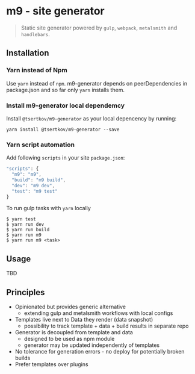 # m9 - site generator

> Static site generator powered by `gulp`, `webpack`, `metalsmith` and `handlebars`.

## Installation

### Yarn instead of Npm

Use `yarn` instead of `npm`. m9-generator depends on peerDependencies in package.json and so far only `yarn` installs them.

### Install m9-generator local dependemcy

Install `@tsertkov/m9-generator` as your local depencency by running:

`yarn install @tsertkov/m9-generator --save`

### Yarn script automation

Add following `scripts` in your site `package.json`:

```js
"scripts": {
  "m9": "m9",
  "build": "m9 build",
  "dev": "m9 dev",
  "test": "m9 test"
}
```

To run gulp tasks with `yarn` locally

```
$ yarn test
$ yarn run dev
$ yarn run build
$ yarn run m9
$ yarn run m9 <task>
```

## Usage

TBD

## Principles

- Opinionated but provides generic alternative
    - extending gulp and metalsmith workflows with local configs
- Templates live next to Data they render (data snapshot)
    - possibility to track template + data + build results in separate repo
- Generator is decoupled from template and data
    - designed to be used as npm module
    - generator may be updated independently of templates
- No tolerance for generation errors - no deploy for potentially broken builds
- Prefer templates over plugins

